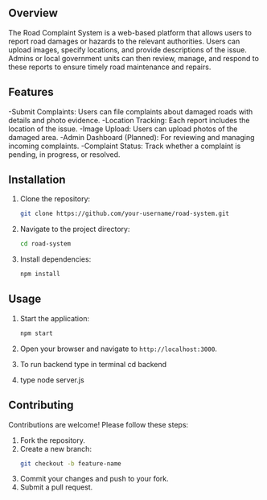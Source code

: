 ## Overview
The Road Complaint System is a web-based platform that allows users to report road damages or hazards to the relevant authorities. Users can upload images, specify locations, and provide descriptions of the issue. Admins or local government units can then review, manage, and respond to these reports to ensure timely road maintenance and repairs.

## Features
-Submit Complaints: Users can file complaints about damaged roads with details and photo evidence.
-Location Tracking: Each report includes the location of the issue.
-Image Upload: Users can upload photos of the damaged area.
-Admin Dashboard (Planned): For reviewing and managing incoming complaints.
-Complaint Status: Track whether a complaint is pending, in progress, or resolved.

## Installation
1. Clone the repository:
    ```bash
    git clone https://github.com/your-username/road-system.git
    ```
2. Navigate to the project directory:
    ```bash
    cd road-system
    ```
3. Install dependencies:
    ```bash
    npm install
    ```

## Usage
1. Start the application:
    ```bash
    npm start
    ```
2. Open your browser and navigate to `http://localhost:3000`.

3. To run backend type in terminal
   cd backend
   
4. type node server.js

## Contributing
Contributions are welcome! Please follow these steps:
1. Fork the repository.
2. Create a new branch:
    ```bash
    git checkout -b feature-name
    ```
3. Commit your changes and push to your fork.
4. Submit a pull request.



